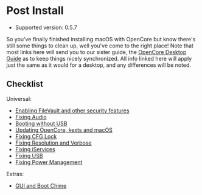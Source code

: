 # Post Install

* Supported version: 0.5.7

So you've finally finished installing macOS with OpenCore but know there's still some things to clean up, well you've come to the right place! Note that most links here will send you to our sister guide, the [OpenCore Desktop Guide](https://desktop.dortania.ml) as to keep things nicely synchronized. All info linked here will apply just the same as it would for a desktop, and any differences will be noted.

## Checklist

Universal:

* [Enabling FileVault and other security features](https://dortanian.github.io/OpenCore-Desktop-Guide/post-install/security)
* [Fixing Audio](https://dortanian.github.io/OpenCore-Desktop-Guide//post-install/audio)
* [Booting without USB](https://dortanian.github.io/OpenCore-Desktop-Guide//post-install/oc2hdd)
* [Updating OpenCore, kexts and macOS](https://dortanian.github.io/OpenCore-Desktop-Guide//post-install/update)
* [Fixing CFG Lock](https://dortanian.github.io/OpenCore-Desktop-Guide//extras/msr-lock)
* [Fixing Resolution and Verbose](https://dortanian.github.io/OpenCore-Desktop-Guide//post-install/verbose)
* [Fixing iServices](https://dortanian.github.io/OpenCore-Desktop-Guide//post-install/iservices)
* [Fixing USB](https://usb-map.gitbook.io/project/)
* [Fixing Power Management](https://dortanian.github.io/OpenCore-Desktop-Guide/post-install/pm.md)

Extras:

* [GUI and Boot Chime](https://dortanian.github.io/OpenCore-Desktop-Guide/extras/gui.html)
